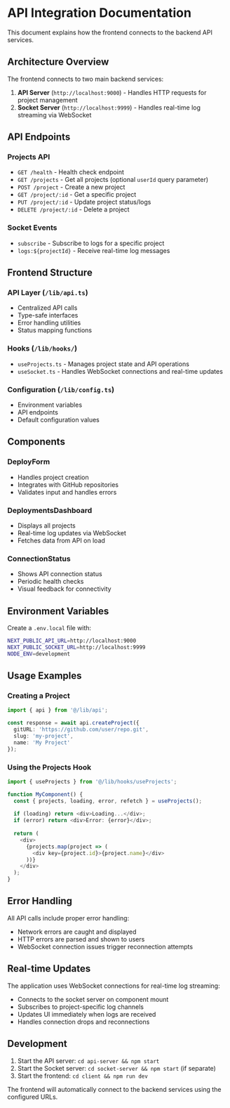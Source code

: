 # API Integration Documentation

This document explains how the frontend connects to the backend API services.

## Architecture Overview

The frontend connects to two main backend services:

1. **API Server** (`http://localhost:9000`) - Handles HTTP requests for project management
2. **Socket Server** (`http://localhost:9999`) - Handles real-time log streaming via WebSocket

## API Endpoints

### Projects API

- `GET /health` - Health check endpoint
- `GET /projects` - Get all projects (optional `userId` query parameter)
- `POST /project` - Create a new project
- `GET /project/:id` - Get a specific project
- `PUT /project/:id` - Update project status/logs
- `DELETE /project/:id` - Delete a project

### Socket Events

- `subscribe` - Subscribe to logs for a specific project
- `logs:${projectId}` - Receive real-time log messages

## Frontend Structure

### API Layer (`/lib/api.ts`)
- Centralized API calls
- Type-safe interfaces
- Error handling utilities
- Status mapping functions

### Hooks (`/lib/hooks/`)
- `useProjects.ts` - Manages project state and API operations
- `useSocket.ts` - Handles WebSocket connections and real-time updates

### Configuration (`/lib/config.ts`)
- Environment variables
- API endpoints
- Default configuration values

## Components

### DeployForm
- Handles project creation
- Integrates with GitHub repositories
- Validates input and handles errors

### DeploymentsDashboard
- Displays all projects
- Real-time log updates via WebSocket
- Fetches data from API on load

### ConnectionStatus
- Shows API connection status
- Periodic health checks
- Visual feedback for connectivity

## Environment Variables

Create a `.env.local` file with:

```bash
NEXT_PUBLIC_API_URL=http://localhost:9000
NEXT_PUBLIC_SOCKET_URL=http://localhost:9999
NODE_ENV=development
```

## Usage Examples

### Creating a Project
```typescript
import { api } from '@/lib/api';

const response = await api.createProject({
  gitURL: 'https://github.com/user/repo.git',
  slug: 'my-project',
  name: 'My Project'
});
```

### Using the Projects Hook
```typescript
import { useProjects } from '@/lib/hooks/useProjects';

function MyComponent() {
  const { projects, loading, error, refetch } = useProjects();
  
  if (loading) return <div>Loading...</div>;
  if (error) return <div>Error: {error}</div>;
  
  return (
    <div>
      {projects.map(project => (
        <div key={project.id}>{project.name}</div>
      ))}
    </div>
  );
}
```

## Error Handling

All API calls include proper error handling:
- Network errors are caught and displayed
- HTTP errors are parsed and shown to users
- WebSocket connection issues trigger reconnection attempts

## Real-time Updates

The application uses WebSocket connections for real-time log streaming:
- Connects to the socket server on component mount
- Subscribes to project-specific log channels
- Updates UI immediately when logs are received
- Handles connection drops and reconnections

## Development

1. Start the API server: `cd api-server && npm start`
2. Start the Socket server: `cd socket-server && npm start` (if separate)
3. Start the frontend: `cd client && npm run dev`

The frontend will automatically connect to the backend services using the configured URLs.

